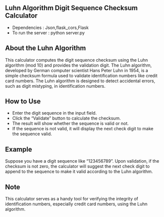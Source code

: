 ## Luhn Algorithm Digit Sequence Checksum Calculator

- Dependencies      : Json,flask_cors,Flask
- To run the server : python server.py

## About the Luhn Algorithm
This calculator computes the digit sequence checksum using the Luhn algorithm (mod 10) and provides the validation digit. The Luhn algorithm, developed by German computer scientist Hans Peter Luhn in 1954, is a simple checksum formula used to validate identification numbers like credit card numbers.
The Luhn algorithm is designed to detect accidental errors, such as digit mistyping, in identification numbers. 
## How to Use
- Enter the digit sequence in the input field.
- Click the “Validate” button to calculate the checksum.
- The result will show whether the sequence is valid or not.
- If the sequence is not valid, it will display the next check digit to make the sequence valid.

## Example
  Suppose you have a digit sequence like “123456789”. 
  Upon validation, if the checksum is not zero, the calculator will suggest the next check digit to append to the sequence to make it valid according to the Luhn algorithm.

## Note
This calculator serves as a handy tool for verifying the integrity of identification numbers, 
especially credit card numbers, using the Luhn algorithm.
